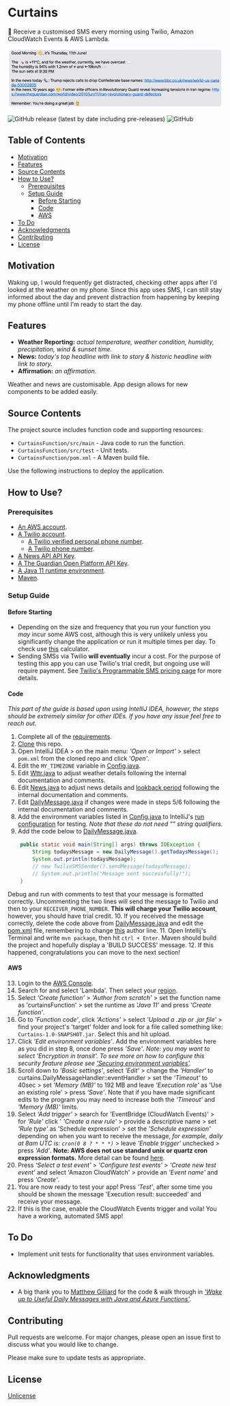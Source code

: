 # Curtains
🌅 Receive a customised SMS every morning using Twilio, Amazon CloudWatch Events & AWS Lambda.

![Example Output](images/example.png)

![GitHub release (latest by date including pre-releases)](https://img.shields.io/github/v/release/followingell/curtains?color=green&include_prereleases)  ![GitHub](https://img.shields.io/github/license/followingell/curtains)

## Table of Contents
- [Motivation](#motivation)
- [Features](#features)
- [Source Contents](#source-contents)
- [How to Use?](#how-to-use)
  - [Prerequisites](#Prerequisites)
  - [Setup Guide](#setup-guide)
    - [Before Starting](#before-starting)
    - [Code](#code)
    - [AWS](#aws)
- [To Do](#to-do)
- [Acknowledgments](#acknowledgments)
- [Contributing](#contributing)
- [License](#license)

## Motivation
Waking up, I would frequently get distracted, checking other apps after I'd looked at the weather on my phone. Since this app uses SMS, I can still stay informed about the day and prevent distraction from happening by keeping my phone offline until I'm ready to start the day.

## Features
- **Weather Reporting:** *actual temperature, weather condition, humidity, precipitation, wind & sunset time.*
- **News:** *today's top headline with link to story & historic headline with link to story.*
- **Affirmation:** *an affirmation.*

Weather and news are customisable. App design allows for new components to be added easily.

## Source Contents
The project source includes function code and supporting resources:

- `CurtainsFunction/src/main` - Java code to run the function.
- `CurtainsFunction/src/test` - Unit tests.
- `CurtainsFunction/pom.xml` - A Maven build file.

Use the following instructions to deploy the application.

## How to Use?

### Prerequisites
- [An AWS account](https://aws.amazon.com/free).
- [A Twilio account](https://www.twilio.com/try-twilio).
  - [A Twilio verified personal phone number](https://www.twilio.com/docs/usage/tutorials/how-to-use-your-free-trial-account#verify-your-personal-phone-number).
  - [A Twilio phone number](https://www.twilio.com/docs/usage/tutorials/how-to-use-your-free-trial-account#get-your-first-twilio-phone-number).
- [A News API API Key](https://newsapi.org/docs/get-started).
- [A The Guardian Open Platform API Key](https://open-platform.theguardian.com/access/).
- [A Java 11 runtime environment](https://docs.aws.amazon.com/corretto/latest/corretto-11-ug/what-is-corretto-11.html).
- [Maven](https://maven.apache.org/docs/history.html).

### Setup Guide

#### Before Starting
- Depending on the size and frequency that you run your function you *may* incur some AWS cost, although this is very unlikely unless you significantly change the application or run it multiple times per day. To check use [this](https://dashbird.io/lambda-cost-calculator/) calculator.
- Sending SMSs via Twilio **will eventually** incur a cost. For the purpose of testing this app you can use Twilio's trial credit, but ongoing use will require payment. See [Twilio's Programmable SMS pricing page](https://www.twilio.com/sms/pricing/) for more details.

#### Code

*This part of the guide is based upon using IntelliJ IDEA, however, the steps should be extremely similar for other IDEs. If you have any issue feel free to reach out.*

1. Complete all of the [requirements](#requirements).
2. [Clone](https://help.github.com/en/github/creating-cloning-and-archiving-repositories/cloning-a-repository) this repo.
3. Open IntelliJ IDEA > on the main menu: *'Open or Import'* > select ```pom.xml``` from the cloned repo and click *'Open'*.
4. Edit the ```MY_TIMEZONE``` variable in [Config.java](https://github.com/followingell/curtains/blob/4d3a1dfdd469ccd55ce8eab5fb149e810f1bce10/CurtainsFunction/src/main/java/curtains/Config.java#L15).
5. Edit [Wttr.java](https://github.com/followingell/curtains/blob/master/CurtainsFunction/src/main/java/curtains/Wttr.java) to adjust weather details following the internal documentation and comments.
6. Edit [News.java](https://github.com/followingell/curtains/blob/master/CurtainsFunction/src/main/java/curtains/News.java) to adjust news details and [lookback period](https://github.com/followingell/curtains/blob/4d3a1dfdd469ccd55ce8eab5fb149e810f1bce10/CurtainsFunction/src/main/java/curtains/News.java#L75) following the internal documentation and comments.
7. Edit [DailyMessage.java](https://github.com/followingell/curtains/blob/master/CurtainsFunction/src/main/java/curtains/DailyMessage.java) if changes were made in steps 5/6 following the internal documentation and comments.
8. Add the environment variables listed in [Config.java](https://github.com/followingell/curtains/blob/4d3a1dfdd469ccd55ce8eab5fb149e810f1bce10/CurtainsFunction/src/main/java/curtains/Config.java)  to IntelliJ's [run configuration](https://www.jetbrains.com/help/objc/add-environment-variables-and-program-arguments.html) for testing. *Note that these do not need "" string qualifiers.*
9. Add the code below to [DailyMessage.java](https://github.com/followingell/curtains/blob/master/CurtainsFunction/src/main/java/curtains/DailyMessage.java).

```java
    public static void main(String[] args) throws IOException {
        String todaysMessage = new DailyMessage().getTodaysMessage();
        System.out.println(todaysMessage);
        // new TwilioSMSSender().sendMessage(todaysMessage);
        // System.out.println("Message sent successfully!");
    }
```
Debug and run with comments to test that your message is formatted correctly. Uncommenting the two lines will send the message to Twilio and then to your ```RECEIVER_PHONE_NUMBER```. **This will charge your Twilio account**, however, you should have trial credit.
10. If you received the message correctly, delete the code above from [DailyMessage.java](https://github.com/followingell/curtains/blob/master/CurtainsFunction/src/main/java/curtains/DailyMessage.java) and edit the [pom.xml](https://github.com/followingell/curtains/blob/master/CurtainsFunction/pom.xml) file, remembering to change [this](https://github.com/followingell/curtains/blob/4d3a1dfdd469ccd55ce8eab5fb149e810f1bce10/CurtainsFunction/pom.xml#L4) author line.
11. Open Intellij's Terminal and write ```mvn package```, then hit ```ctrl + Enter```. Maven should build the project and hopefully display a 'BUILD SUCCESS' message.
12. If this happened, congratulations you can move to the next section!

#### AWS
13. Login to the [AWS Console](https://aws.amazon.com/console/).
14. Search for and select 'Lambda'. Then select your [region](https://docs.aws.amazon.com/awsconsolehelpdocs/latest/gsg/getting-started.html#select-region).
15. Select *'Create function'* > *'Author from scratch'* > set the function name as 'curtainsFunction' > set the runtime as *'Java 11'* and press *'Create function'*.
16. Go to *'Function code'*, click *'Actions'* > select *'Upload a .zip or .jar file'* > find your project's 'target' folder and look for a file called something like: ```Curtains-1.0-SNAPSHOT.jar```. Select this and hit upload.
17. Click *'Edit environment variables'*. Add the environment variables here as you did in step 8, once done press *'Save'*. *Note: you may want to select *'Encryption in transit'*. To see more on how to configure this security feature please see ['Securing environment variables'](https://docs.aws.amazon.com/lambda/latest/dg/configuration-envvars.html).*
18. Scroll down to *'Basic settings'*, select *'Edit'* > change the *'Handler'* to curtains.DailyMessageHandler::eventHandler > set the *'Timeout'* to 40sec > set *'Memory (MB)'* to 192 MB and leave *'Execution role'* as 'Use an existing role' > press *'Save'*. Note that if you have made significant edits to the program you may need to increase both the *'Timeout'* and *'Memory (MB)'* limits.
19. Select *'Add trigger'* > search for 'EventBridge (CloudWatch Events)' > for *'Rule'* click ' *'Create a new rule'* > provide a descriptive name > set *'Rule type'* as 'Schedule expression' >  set the *'Schedule expression'* depending on when you want to receive the message, *for example, daily at 8am UTC is: ```cron(0 8 ? * * *)```* > leave *'Enable trigger'* unchecked > press *'Add'*. **Note: AWS does not use standard unix or quartz cron expression formats.** More detail can be found [here](https://docs.aws.amazon.com/AmazonCloudWatch/latest/events/ScheduledEvents.html).
20. Press *'Select a test event'* > *'Configure test events'* > *'Create new test event'* and select 'Amazon CloudWatch' > provide an *'Event name'* and press *'Create'*.
21. You are now ready to test your app! Press *'Test'*, after some time you should be shown the message 'Execution result: succeeded' and receive your message.
22. If this is the case, enable the CloudWatch Events trigger and voila! You have a working, automated SMS app!

## To Do
- Implement unit tests for functionality that uses environment variables.

## Acknowledgments
- A big thank you to [Matthew Gilliard](https://github.com/mjg123) for the code & walk through in [_'Wake up to Useful Daily Messages with Java and Azure Functions'_](https://www.twilio.com/blog/wake-up-daily-messages-java-azure-functions).

## Contributing
Pull requests are welcome. For major changes, please open an issue first to discuss what you would like to change.

Please make sure to update tests as appropriate.

## License
[Unlicense](https://choosealicense.com/licenses/unlicense/)
